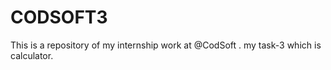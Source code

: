 # CODSOFT3
This is a repository of my internship work at @CodSoft .  my task-3 which is calculator.
